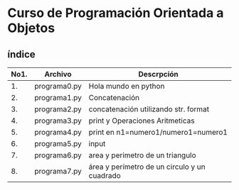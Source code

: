 # Curso de Programación Orientada a Objetos

## índice

|No1.|Archivo|Descrpción|
|--|--|--|
|1.|programa0.py|Hola mundo en python|
|2.|programa1.py| Concatenación|
|3.|programa2.py|concatenación utilizando str. format|
|4.|programa3.py|print y Operaciones Aritmeticas|
|5.|programa4.py|print en n1=numero1/numero1=numero1|
|6.|programa5.py|input|
|7.|programa6.py| area  y perimetro de un triangulo|
|8.|programa7.py|área y perímetro de un circulo y un cuadrado|